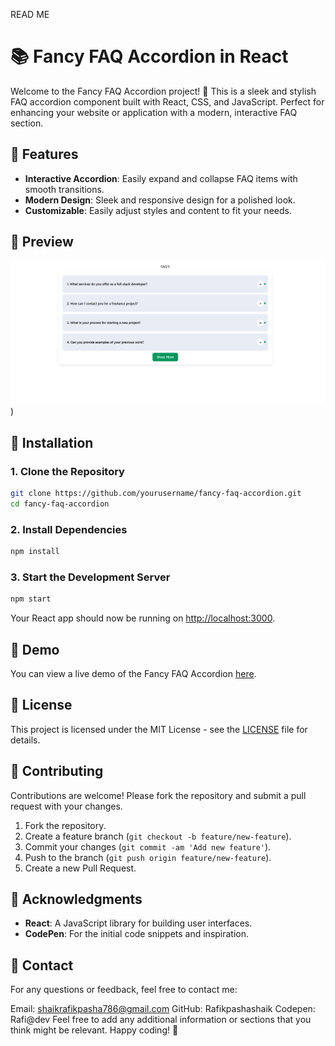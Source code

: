 READ ME 

# 📚 Fancy FAQ Accordion in React

Welcome to the Fancy FAQ Accordion project! 🎉 This is a sleek and stylish FAQ accordion component built with React, CSS, and JavaScript. Perfect for enhancing your website or application with a modern, interactive FAQ section.

## 🚀 Features

- **Interactive Accordion**: Easily expand and collapse FAQ items with smooth transitions.
- **Modern Design**: Sleek and responsive design for a polished look.
- **Customizable**: Easily adjust styles and content to fit your needs.

## 📸 Preview
![Preview](https://github.com/Rafikpashashaik/FAQ-S/blob/77323e6059a867eaffbddfd867d477ea7ae03227/Faq-Accordian.png))

## 🔧 Installation

### 1. Clone the Repository

```bash
git clone https://github.com/yourusername/fancy-faq-accordion.git
cd fancy-faq-accordion
```

### 2. Install Dependencies

```bash
npm install
```

### 3. Start the Development Server

```bash
npm start
```

Your React app should now be running on [http://localhost:3000](http://localhost:3000).


## 🌟 Demo

You can view a live demo of the Fancy FAQ Accordion [here](https://codepen.io/Rafael-007/full/jOjpoPE).


## 📄 License

This project is licensed under the MIT License - see the [LICENSE](LICENSE) file for details.

## 🤝 Contributing

Contributions are welcome! Please fork the repository and submit a pull request with your changes.

1. Fork the repository.
2. Create a feature branch (`git checkout -b feature/new-feature`).
3. Commit your changes (`git commit -am 'Add new feature'`).
4. Push to the branch (`git push origin feature/new-feature`).
5. Create a new Pull Request.

## 🙌 Acknowledgments

- **React**: A JavaScript library for building user interfaces.
- **CodePen**: For the initial code snippets and inspiration.

## 📧 Contact

For any questions or feedback, feel free to contact me:

Email: shaikrafikpasha786@gmail.com
GitHub: Rafikpashashaik
Codepen: Rafi@dev
Feel free to add any additional information or sections that you think might be relevant. Happy coding! 🎨
